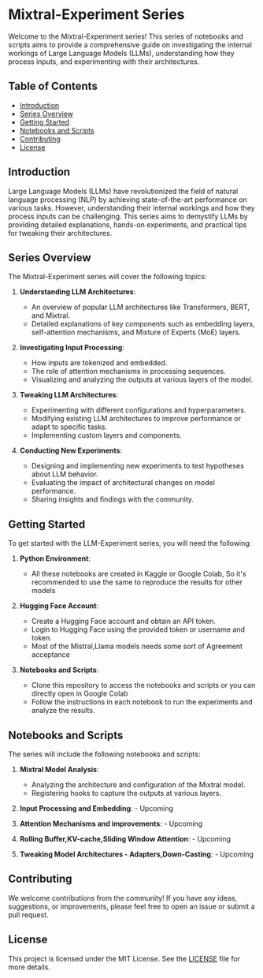 


# Mixtral-Experiment Series

Welcome to the Mixtral-Experiment series! This series of notebooks and scripts aims to provide a comprehensive guide on investigating the internal workings of Large Language Models (LLMs), understanding how they process inputs, and experimenting with their architectures.

## Table of Contents

- [Introduction](#introduction)
- [Series Overview](#series-overview)
- [Getting Started](#getting-started)
- [Notebooks and Scripts](#notebooks-and-scripts)
- [Contributing](#contributing)
- [License](#license)

## Introduction

Large Language Models (LLMs) have revolutionized the field of natural language processing (NLP) by achieving state-of-the-art performance on various tasks. However, understanding their internal workings and how they process inputs can be challenging. This series aims to demystify LLMs by providing detailed explanations, hands-on experiments, and practical tips for tweaking their architectures.

## Series Overview

The Mixtral-Experiment series will cover the following topics:

1. **Understanding LLM Architectures**:
   - An overview of popular LLM architectures like Transformers, BERT, and Mixtral.
   - Detailed explanations of key components such as embedding layers, self-attention mechanisms, and Mixture of Experts (MoE) layers.

2. **Investigating Input Processing**:
   - How inputs are tokenized and embedded.
   - The role of attention mechanisms in processing sequences.
   - Visualizing and analyzing the outputs at various layers of the model.

3. **Tweaking LLM Architectures**:
   - Experimenting with different configurations and hyperparameters.
   - Modifying existing LLM architectures to improve performance or adapt to specific tasks.
   - Implementing custom layers and components.

4. **Conducting New Experiments**:
   - Designing and implementing new experiments to test hypotheses about LLM behavior.
   - Evaluating the impact of architectural changes on model performance.
   - Sharing insights and findings with the community.

## Getting Started

To get started with the LLM-Experiment series, you will need the following:

1. **Python Environment**:
   - All these notebooks are created in Kaggle or Google Colab, So it's recommended to use the same to reproduce the results for other models


2. **Hugging Face Account**:
   - Create a Hugging Face account and obtain an API token.
   - Login to Hugging Face using the provided token or username and token.
   - Most of the Mistral,Llama models needs some sort of Agreement acceptance

3. **Notebooks and Scripts**:
   - Clone this repository to access the notebooks and scripts or you can directly open in Google Colab 
   - Follow the instructions in each notebook to run the experiments and analyze the results.

## Notebooks and Scripts

The series will include the following notebooks and scripts:

1. **Mixtral Model Analysis**:
   - Analyzing the architecture and configuration of the Mixtral model.
   - Registering hooks to capture the outputs at various layers.

2. **Input Processing and Embedding**: - Upcoming


3. **Attention Mechanisms and improvements**: - Upcoming


4. **Rolling Buffer,KV-cache,Sliding Window Attention**: - Upcoming


5. **Tweaking Model Architectures - Adapters,Down-Casting**: - Upcoming
   

## Contributing

We welcome contributions from the community! If you have any ideas, suggestions, or improvements, please feel free to open an issue or submit a pull request.

## License

This project is licensed under the MIT License. See the [LICENSE](LICENSE) file for more details.


